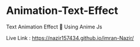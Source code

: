# Animation-Text-Effect
Text Animation Effect 🧐 Using Anime Js 

Live Link : https://nazir157434.github.io/imran-Nazir/
